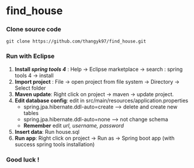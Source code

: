 # find_house

### Clone source code

`git clone https://github.com/thangyk97/find_house.git`

### Run with Eclipse
1. __Install *spring tools 4*__  : Help -> Eclipse marketplace -> search : spring tools 4 -> install
2. __Import project__ : File -> open project from file system -> Directory -> Select folder
3. __Maven update__: Right click on project -> maven -> update project.
4. __Edit database config__: edit in src/main/resources/application.properties
    * spring.jpa.hibernate.ddl-auto=create  --> delete and create new tables 
    * spring.jpa.hibernate.ddl-auto=none --> not change schema
    * __Remember__ edit *url, username, password*
5. __Insert data__: Run house.sql
6. __Run app__: Right click on project -> Run as -> Spring boot app (with success spring tools installation)


### Good luck !
